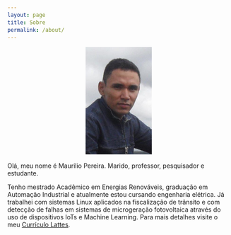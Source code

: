 ```yaml
---
layout: page
title: Sobre
permalink: /about/
---
```


<p align="center">
  <img width="150" height="243" src="/maurilio.png">
</p>

Olá, meu nome é Maurilio Pereira. Marido, professor, pesquisador e estudante.

Tenho mestrado Acadêmico em Energias Renováveis, graduação em Automação Industrial e atualmente estou cursando engenharia elétrica. Já trabalhei com sistemas Linux aplicados na fiscalização de trânsito e com detecção de falhas em sistemas de microgeração fotovoltaica através do uso de dispositivos IoTs e Machine Learning. Para mais detalhes visite o meu [Currículo Lattes](http://lattes.cnpq.br/4913714238139007).


